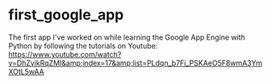 # first_google_app
The first app I've worked on while learning the Google App Engine with Python by following the tutorials on Youtube: https://www.youtube.com/watch?v=DhZvikRqZMI&amp;index=17&amp;list=PLdqn_b7Fi_PSKAeO5F8wmA3YmXOtL5wAA
